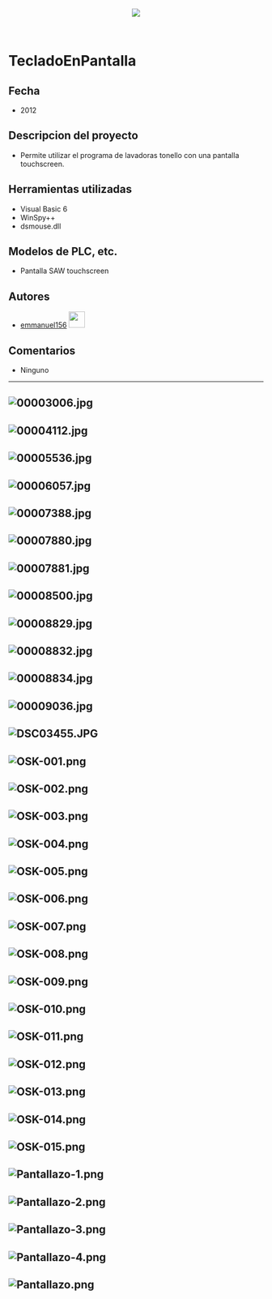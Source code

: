 <br/>
<p align="center">
  <img src="https://avatars2.githubusercontent.com/u/15052789?v=3&s=200">
</p>
<br/>

# TecladoEnPantalla

## Fecha
* 2012

## Descripcion del proyecto
* Permite utilizar el programa de lavadoras tonello con una pantalla touchscreen.

## Herramientas utilizadas
* Visual Basic 6
* WinSpy++
* dsmouse.dll

## Modelos de PLC, etc.
* Pantalla SAW touchscreen

## Autores
* <a href="http://www.github.com/emmanuel156">emmanuel156</a> <img src="https://avatars0.githubusercontent.com/u/15036095?v=3" height="32" width="32">

## Comentarios
* Ninguno

---
![00003006.jpg](/Fotos/00003006.jpg)
---
![00004112.jpg](/Fotos/00004112.jpg)
---
![00005536.jpg](/Fotos/00005536.jpg)
---
![00006057.jpg](/Fotos/00006057.jpg)
---
![00007388.jpg](/Fotos/00007388.jpg)
---
![00007880.jpg](/Fotos/00007880.jpg)
---
![00007881.jpg](/Fotos/00007881.jpg)
---
![00008500.jpg](/Fotos/00008500.jpg)
---
![00008829.jpg](/Fotos/00008829.jpg)
---
![00008832.jpg](/Fotos/00008832.jpg)
---
![00008834.jpg](/Fotos/00008834.jpg)
---
![00009036.jpg](/Fotos/00009036.jpg)
---
![DSC03455.JPG](/Fotos/DSC03455.JPG)
---
![OSK-001.png](/Fotos/OSK-001.png)
---
![OSK-002.png](/Fotos/OSK-002.png)
---
![OSK-003.png](/Fotos/OSK-003.png)
---
![OSK-004.png](/Fotos/OSK-004.png)
---
![OSK-005.png](/Fotos/OSK-005.png)
---
![OSK-006.png](/Fotos/OSK-006.png)
---
![OSK-007.png](/Fotos/OSK-007.png)
---
![OSK-008.png](/Fotos/OSK-008.png)
---
![OSK-009.png](/Fotos/OSK-009.png)
---
![OSK-010.png](/Fotos/OSK-010.png)
---
![OSK-011.png](/Fotos/OSK-011.png)
---
![OSK-012.png](/Fotos/OSK-012.png)
---
![OSK-013.png](/Fotos/OSK-013.png)
---
![OSK-014.png](/Fotos/OSK-014.png)
---
![OSK-015.png](/Fotos/OSK-015.png)
---
![Pantallazo-1.png](/Fotos/Pantallazo-1.png)
---
![Pantallazo-2.png](/Fotos/Pantallazo-2.png)
---
![Pantallazo-3.png](/Fotos/Pantallazo-3.png)
---
![Pantallazo-4.png](/Fotos/Pantallazo-4.png)
---
![Pantallazo.png](/Fotos/Pantallazo.png)
---
